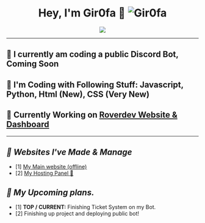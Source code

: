 # <div align="center">Hey, I'm Gir0fa :rocket: <img src="https://komarev.com/ghpvc/?username=Gir0fa&label=Profile%20views&color=00FFFF&style=flat" alt="Gir0fa" /></div>  
<p align="center"><img src="https://discord.c99.nl/widget/theme-1/1282734265955520545.png">

***

## :telescope: I currently am coding a public Discord Bot, Coming Soon
## :seedling: I'm Coding with Following Stuff: Javascript, Python, Html (New), CSS (Very New)
## :exploding_head: Currently Working on [**Roverdev Website & Dashboard**](https://roverdev.xyz)
***

## ***:link: Websites I've Made & Manage***
 - [1] [My Main website (offline)](https://gir0fa.com)
 - [2] [My Hosting Panel :eyes:](https://panel.gir0fa.com)

## ***:thinking: My Upcoming plans.***
 - [1] **TOP / CURRENT:**  Finishing Ticket System on my Bot.
 - [2] Finishing up project and deploying public bot!
<br/>
